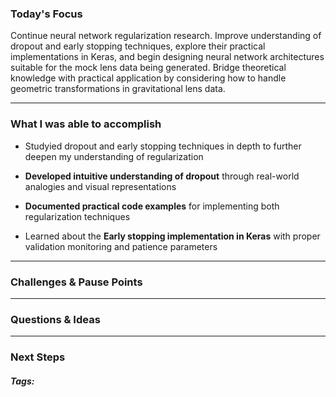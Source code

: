 ### Today's Focus

Continue neural network regularization research. Improve understanding of dropout and early stopping techniques, explore their practical implementations in Keras, and begin designing neural network architectures suitable for the mock lens data being generated. Bridge theoretical knowledge with practical application by considering how to handle geometric transformations in gravitational lens data.
***
### What I was able to accomplish

- Studyied dropout and early stopping techniques in depth to further deepen my understanding of regularization

- **Developed intuitive understanding of dropout** through real-world analogies and visual representations 

- **Documented practical code examples** for implementing both regularization techniques

- Learned about the **Early stopping implementation in Keras** with proper validation monitoring and patience parameters
***
### Challenges & Pause Points

***
### Questions & Ideas

***
### Next Steps

##### Tags:




